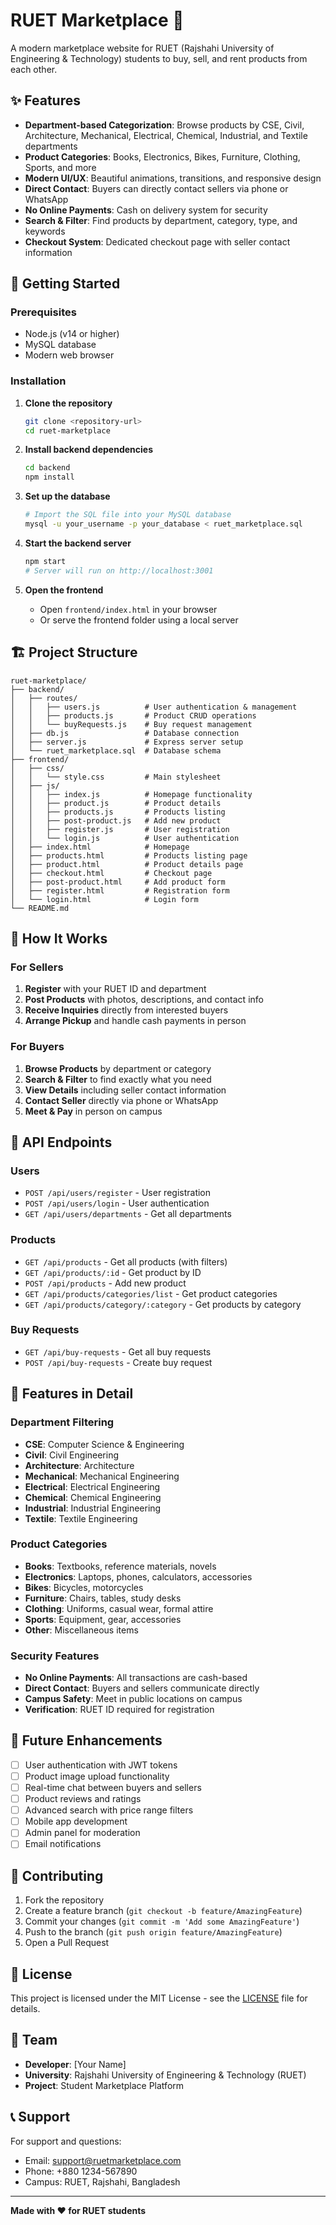 # RUET Marketplace 🏪

A modern marketplace website for RUET (Rajshahi University of Engineering & Technology) students to buy, sell, and rent products from each other.

## ✨ Features

- **Department-based Categorization**: Browse products by CSE, Civil, Architecture, Mechanical, Electrical, Chemical, Industrial, and Textile departments
- **Product Categories**: Books, Electronics, Bikes, Furniture, Clothing, Sports, and more
- **Modern UI/UX**: Beautiful animations, transitions, and responsive design
- **Direct Contact**: Buyers can directly contact sellers via phone or WhatsApp
- **No Online Payments**: Cash on delivery system for security
- **Search & Filter**: Find products by department, category, type, and keywords
- **Checkout System**: Dedicated checkout page with seller contact information

## 🚀 Getting Started

### Prerequisites

- Node.js (v14 or higher)
- MySQL database
- Modern web browser

### Installation

1. **Clone the repository**
   ```bash
   git clone <repository-url>
   cd ruet-marketplace
   ```

2. **Install backend dependencies**
   ```bash
   cd backend
   npm install
   ```

3. **Set up the database**
   ```bash
   # Import the SQL file into your MySQL database
   mysql -u your_username -p your_database < ruet_marketplace.sql
   ```

4. **Start the backend server**
   ```bash
   npm start
   # Server will run on http://localhost:3001
   ```

5. **Open the frontend**
   - Open `frontend/index.html` in your browser
   - Or serve the frontend folder using a local server

## 🏗️ Project Structure

```
ruet-marketplace/
├── backend/
│   ├── routes/
│   │   ├── users.js          # User authentication & management
│   │   ├── products.js       # Product CRUD operations
│   │   └── buyRequests.js    # Buy request management
│   ├── db.js                 # Database connection
│   ├── server.js             # Express server setup
│   └── ruet_marketplace.sql  # Database schema
├── frontend/
│   ├── css/
│   │   └── style.css         # Main stylesheet
│   ├── js/
│   │   ├── index.js          # Homepage functionality
│   │   ├── product.js        # Product details
│   │   ├── products.js       # Products listing
│   │   ├── post-product.js   # Add new product
│   │   ├── register.js       # User registration
│   │   └── login.js          # User authentication
│   ├── index.html            # Homepage
│   ├── products.html         # Products listing page
│   ├── product.html          # Product details page
│   ├── checkout.html         # Checkout page
│   ├── post-product.html     # Add product form
│   ├── register.html         # Registration form
│   └── login.html            # Login form
└── README.md
```

## 🎯 How It Works

### For Sellers
1. **Register** with your RUET ID and department
2. **Post Products** with photos, descriptions, and contact info
3. **Receive Inquiries** directly from interested buyers
4. **Arrange Pickup** and handle cash payments in person

### For Buyers
1. **Browse Products** by department or category
2. **Search & Filter** to find exactly what you need
3. **View Details** including seller contact information
4. **Contact Seller** directly via phone or WhatsApp
5. **Meet & Pay** in person on campus

## 🔧 API Endpoints

### Users
- `POST /api/users/register` - User registration
- `POST /api/users/login` - User authentication
- `GET /api/users/departments` - Get all departments

### Products
- `GET /api/products` - Get all products (with filters)
- `GET /api/products/:id` - Get product by ID
- `POST /api/products` - Add new product
- `GET /api/products/categories/list` - Get product categories
- `GET /api/products/category/:category` - Get products by category

### Buy Requests
- `GET /api/buy-requests` - Get all buy requests
- `POST /api/buy-requests` - Create buy request

## 🎨 Features in Detail

### Department Filtering
- **CSE**: Computer Science & Engineering
- **Civil**: Civil Engineering
- **Architecture**: Architecture
- **Mechanical**: Mechanical Engineering
- **Electrical**: Electrical Engineering
- **Chemical**: Chemical Engineering
- **Industrial**: Industrial Engineering
- **Textile**: Textile Engineering

### Product Categories
- **Books**: Textbooks, reference materials, novels
- **Electronics**: Laptops, phones, calculators, accessories
- **Bikes**: Bicycles, motorcycles
- **Furniture**: Chairs, tables, study desks
- **Clothing**: Uniforms, casual wear, formal attire
- **Sports**: Equipment, gear, accessories
- **Other**: Miscellaneous items

### Security Features
- **No Online Payments**: All transactions are cash-based
- **Direct Contact**: Buyers and sellers communicate directly
- **Campus Safety**: Meet in public locations on campus
- **Verification**: RUET ID required for registration

## 🚀 Future Enhancements

- [ ] User authentication with JWT tokens
- [ ] Product image upload functionality
- [ ] Real-time chat between buyers and sellers
- [ ] Product reviews and ratings
- [ ] Advanced search with price range filters
- [ ] Mobile app development
- [ ] Admin panel for moderation
- [ ] Email notifications

## 🤝 Contributing

1. Fork the repository
2. Create a feature branch (`git checkout -b feature/AmazingFeature`)
3. Commit your changes (`git commit -m 'Add some AmazingFeature'`)
4. Push to the branch (`git push origin feature/AmazingFeature`)
5. Open a Pull Request

## 📝 License

This project is licensed under the MIT License - see the [LICENSE](LICENSE) file for details.

## 👥 Team

- **Developer**: [Your Name]
- **University**: Rajshahi University of Engineering & Technology (RUET)
- **Project**: Student Marketplace Platform

## 📞 Support

For support and questions:
- Email: support@ruetmarketplace.com
- Phone: +880 1234-567890
- Campus: RUET, Rajshahi, Bangladesh

---

**Made with ❤️ for RUET students**